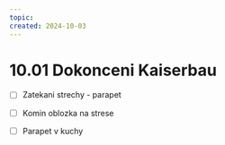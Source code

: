```yaml
---
topic: 
created: 2024-10-03
---
```


# 10.01 Dokonceni Kaiserbau

- [ ] Zatekani strechy - parapet
- [ ] Komin oblozka na strese
- [ ] Parapet v kuchy

